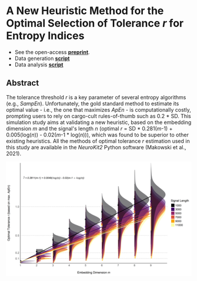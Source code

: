 
# A New Heuristic Method for the Optimal Selection of Tolerance *r* for Entropy Indices

- See the open-access [**preprint**](https://github.com/DominiqueMakowski/ComplexityTolerance/blob/main/manuscript.pdf).
- Data generation [**script**](make_data.py)
- Data analysis [**script**](manuscript.Rmd)


## Abstract

The tolerance threshold *r* is a key parameter of several entropy algorithms (e.g., *SampEn*). Unfortunately, the gold standard method to estimate its optimal value - i.e., the one that maximizes *ApEn* - is computationally costly, prompting users to rely on cargo-cult rules-of-thumb such as 0.2 * SD. This simulation study aims at validating a new heuristic, based on the embedding dimension *m* and the signal's length *n* (optimal *r* = SD \* 0.281(*m*-1) + 0.005(log(*n*)) - 0.02(*m*-1 \* log(*n*))), which was found to be superior to other existing heuristics. All the methods of optimal tolerance *r* estimation used in this study are available in the *NeuroKit2* Python software (Makowski et al., 2021).

![](figures/fig2-1.png)